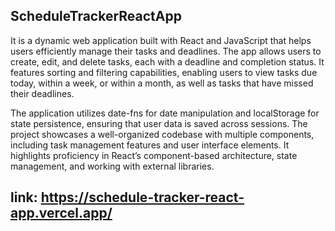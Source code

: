 ## ScheduleTrackerReactApp 
It is a dynamic web application built with React and JavaScript that helps users efficiently manage their tasks and deadlines. The app allows users to create, edit, and delete tasks, each with a deadline and completion status. It features sorting and filtering capabilities, enabling users to view tasks due today, within a week, or within a month, as well as tasks that have missed their deadlines.

The application utilizes date-fns for date manipulation and localStorage for state persistence, ensuring that user data is saved across sessions. The project showcases a well-organized codebase with multiple components, including task management features and user interface elements. It highlights proficiency in React’s component-based architecture, state management, and working with external libraries.

## link: https://schedule-tracker-react-app.vercel.app/
